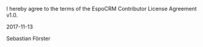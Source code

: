 I hereby agree to the terms of the EspoCRM Contributor License Agreement v1.0.

2017-11-13

Sebastian Förster
